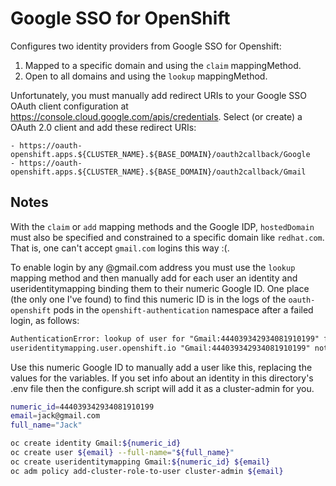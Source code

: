 # Google SSO for OpenShift

Configures two identity providers from Google SSO for Openshift:

1. Mapped to a specific domain and using the `claim` mappingMethod.
1. Open to all domains and using the `lookup` mappingMethod.

Unfortunately, you must manually add redirect URIs to your Google SSO OAuth
client configuration at <https://console.cloud.google.com/apis/credentials>.
Select (or create) a OAuth 2.0 client and add these redirect URIs:

```
- https://oauth-openshift.apps.${CLUSTER_NAME}.${BASE_DOMAIN}/oauth2callback/Google
- https://oauth-openshift.apps.${CLUSTER_NAME}.${BASE_DOMAIN}/oauth2callback/Gmail
```

## Notes

With the `claim` or `add` mapping methods and the Google IDP, `hostedDomain`
must also be specified and constrained to a specific domain like `redhat.com`.
That is, one can't accept `gmail.com` logins this way :(.

To enable login by any @gmail.com address you must use the `lookup` mapping
method and then manually add for each user an identity and useridentitymapping
binding them to their numeric Google ID. One place (the only one I've found) to
find this numeric ID is in the logs of the `oauth-openshift` pods in the
`openshift-authentication` namespace after a failed login, as follows:

```txt
AuthenticationError: lookup of user for "Gmail:444039342934081910199" failed:
useridentitymapping.user.openshift.io "Gmail:444039342934081910199" not found
```

Use this numeric Google ID to manually add a user like this, replacing the values
for the variables. If you set info about an identity in this directory's .env
file then the configure.sh script will add it as a cluster-admin for you.

```bash
numeric_id=444039342934081910199
email=jack@gmail.com
full_name="Jack"

oc create identity Gmail:${numeric_id}
oc create user ${email} --full-name="${full_name}"
oc create useridentitymapping Gmail:${numeric_id} ${email}
oc adm policy add-cluster-role-to-user cluster-admin ${email}
```